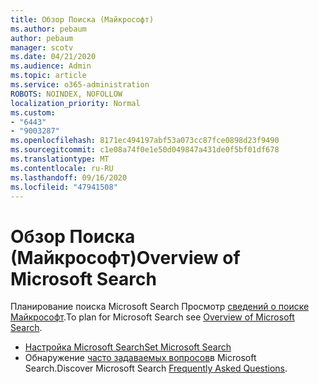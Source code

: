 ```yaml
---
title: Обзор Поиска (Майкрософт)
ms.author: pebaum
author: pebaum
manager: scotv
ms.date: 04/21/2020
ms.audience: Admin
ms.topic: article
ms.service: o365-administration
ROBOTS: NOINDEX, NOFOLLOW
localization_priority: Normal
ms.custom:
- "6443"
- "9003287"
ms.openlocfilehash: 8171ec494197abf53a073cc87fce0898d23f9490
ms.sourcegitcommit: c1e08a74f0e1e50d049847a431de0f5bf01df678
ms.translationtype: MT
ms.contentlocale: ru-RU
ms.lasthandoff: 09/16/2020
ms.locfileid: "47941508"
---
```

# <a name="overview-of-microsoft-search"></a><span data-ttu-id="3f74f-102">Обзор Поиска (Майкрософт)</span><span class="sxs-lookup"><span data-stu-id="3f74f-102">Overview of Microsoft Search</span></span>

<span data-ttu-id="3f74f-103">Планирование поиска Microsoft Search Просмотр [сведений о поиске Майкрософт](https://docs.microsoft.com/microsoftsearch/overview-microsoft-search).</span><span class="sxs-lookup"><span data-stu-id="3f74f-103">To plan for Microsoft Search see [Overview of Microsoft Search](https://docs.microsoft.com/microsoftsearch/overview-microsoft-search).</span></span>

- [<span data-ttu-id="3f74f-104">Настройка Microsoft Search</span><span class="sxs-lookup"><span data-stu-id="3f74f-104">Set Microsoft Search</span></span>](https://docs.microsoft.com/microsoftsearch/setup-microsoft-search)
- <span data-ttu-id="3f74f-105">Обнаружение [часто задаваемых вопросов](https://docs.microsoft.com/microsoftsearch/faqs)в Microsoft Search.</span><span class="sxs-lookup"><span data-stu-id="3f74f-105">Discover Microsoft Search [Frequently Asked Questions](https://docs.microsoft.com/microsoftsearch/faqs).</span></span>
